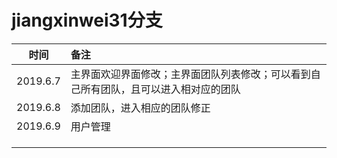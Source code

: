 # jiangxinwei31分支



|   时间   | 备注                                                         |
| :------: | :----------------------------------------------------------- |
| 2019.6.7 | 主界面欢迎界面修改；主界面团队列表修改；可以看到自己所有团队，且可以进入相对应的团队 |
| 2019.6.8 | 添加团队，进入相应的团队修正                                 |
| 2019.6.9 | 用户管理                                                     |
|          |                                                              |
|          |                                                              |
|          |                                                              |





